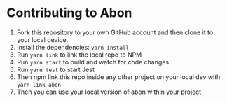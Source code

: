 # Contributing to Abon

1. Fork this repository to your own GitHub account and then clone it to your local device.
2. Install the dependencies: `yarn install`
3. Run `yarn link` to link the local repo to NPM
4. Run `yarn start` to build and watch for code changes
5. Run `yarn test` to start Jest
6. Then npm link this repo inside any other project on your local dev with `yarn link abon`
7. Then you can use your local version of abon within your project
